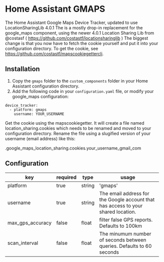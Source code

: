 # Home Assistant GMAPS
The Home Assistant Google Maps Device Tracker, updated to use LocationSharingLib 4.0.1
The is a mostly drop-in replacement for the google_maps component, using the newer 4.0.1 Location Sharing Lib from @costasf ( https://github.com/costastf/locationsharinglib )
The biggest change is that you now have to fetch the cookie yourself and put it into your configuration directory.  To get the cookie, see https://github.com/costastf/mapscookiegettercli.

## Installation
1. Copy the `gmaps` folder to the `custom_components` folder in your Home Assistant configuration directory.
2. Add the following code in your `configuration.yaml` file, or modify your google_maps configuration:
```
device_tracker:
  - platform: gmaps
    username: YOUR_USERNAME
```
Get the cookie using the mapscookiegetter.  It will create a file named location_sharing.cookies which needs to be renamed and moved to your configuration directory.  Rename the file using a slugified version of your username (email address) like this:

.google_maps_location_sharing.cookies.your_username_gmail_com

## Configuration
| key              | required | type    | usage
|------------------|----------|---------|-----------------------------------------------------------------------------------|
| platform         | true     | string  | 'gmaps'                                                                           |
| username         | true     | string  | The email address for the Google account that has access to your shared location. |
| max_gps_accuracy | false    | float   | filter false GPS reports. Defaults to 100km                                       |
| scan_interval    | false    | float   | The minumum number of seconds between queries. Defaults to 60 seconds             |

